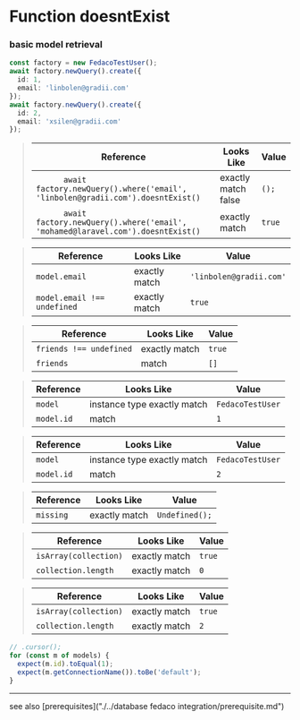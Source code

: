 # Function doesntExist
### basic model retrieval

```typescript
const factory = new FedacoTestUser();
await factory.newQuery().create({
  id: 1,
  email: 'linbolen@gradii.com'
});
await factory.newQuery().create({
  id: 2,
  email: 'xsilen@gradii.com'
});
```


> | Reference | Looks Like | Value |
> | ------ | ----- | ----- |
> | `      await factory.newQuery().where('email', 'linbolen@gradii.com').doesntExist()` | exactly match false | `();` |
> | `      await factory.newQuery().where('email', 'mohamed@laravel.com').doesntExist()` | exactly match | `true` |


> | Reference | Looks Like | Value |
> | ------ | ----- | ----- |
> | `model.email` | exactly match | `'linbolen@gradii.com'` |
> | `model.email !== undefined` | exactly match | `true` |


> | Reference | Looks Like | Value |
> | ------ | ----- | ----- |
> | `friends !== undefined` | exactly match | `true` |
> | `friends` | match | `[]` |


> | Reference | Looks Like | Value |
> | ------ | ----- | ----- |
> | `model` | instance type exactly match | `FedacoTestUser` |
> | `model.id` | match | `1` |


> | Reference | Looks Like | Value |
> | ------ | ----- | ----- |
> | `model` | instance type exactly match | `FedacoTestUser` |
> | `model.id` | match | `2` |


> | Reference | Looks Like | Value |
> | ------ | ----- | ----- |
> | `missing` | exactly match | `Undefined();` |


> | Reference | Looks Like | Value |
> | ------ | ----- | ----- |
> | `isArray(collection)` | exactly match | `true` |
> | `collection.length` | exactly match | `0` |


> | Reference | Looks Like | Value |
> | ------ | ----- | ----- |
> | `isArray(collection)` | exactly match | `true` |
> | `collection.length` | exactly match | `2` |
```typescript
// .cursor();
for (const m of models) {
  expect(m.id).toEqual(1);
  expect(m.getConnectionName()).toBe('default');
}
```


----
see also [prerequisites]("./../database fedaco integration/prerequisite.md")
